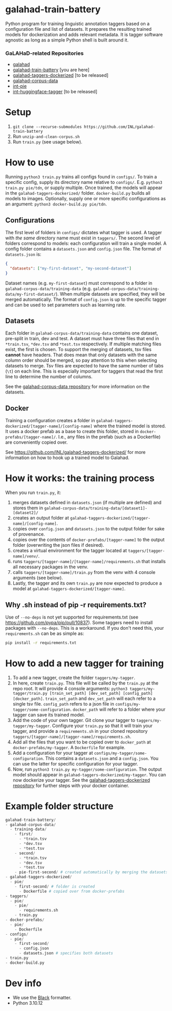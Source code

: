 # galahad-train-battery
Python program for training linguistic annotation taggers based on a configuration file and list of datasets. It prepares the resulting trained models for dockerization and adds relevant metadata. It is tagger software agnostic as long as a simple Python shell is built around it.

### GaLAHaD-related Repositories
- [galahad](https://github.com/INL/galahad)
- [galahad-train-battery](https://github.com/INL/galahad-train-battery) [you are here]
- [galahad-taggers-dockerized](https://github.com/INL/galahad-taggers-dockerized) [to be released]
- [galahad-corpus-data](https://github.com/INL/galahad-corpus-data/)
- [int-pie](https://github.com/INL/int-pie)
- [int-huggingface-tagger](https://github.com/INL/huggingface-tagger) [to be released]

# Setup
1. `git clone --recurse-submodules https://github.com/INL/galahad-train-battery`
2. Run `unzip-and-clean-corpus.sh`
3. Run `train.py` (see usage below).

# How to use
Running `python3 train.py` trains all configs found in `configs/`. To train a specific config, supply its directory name relative to `configs/`. E.g. `python3 train.py pie/tdn`, or supply multiple. Once trained, the models will appear in the `galahad-taggers-dockerized/` folder. `docker-build.py` builds all models to images. Optionally, supply one or more specific configurations as an argument: `python3 docker-build.py pie/tdn`.

## Configurations
The first level of folders in `configs/` dictates what tagger is used. A tagger with *the same* directory name must exist in `taggers/`. The second level of folders correspond to models: each configuration will train a single model. A config folder contains a `datasets.json` and `config.json` file. The format of `datasets.json` is:

```json
{
  "datasets": ["my-first-dataset", "my-second-dataset"]
}
```

Dataset names (e.g. `my-first-dataset`) must correspond to a folder in `galahad-corpus-data/training-data` (e.g. `galahad-corpus-data/training-data/my-first-dataset/`). When multiple datasets are specified, they will be merged automatically. The format of `config.json` is up to the specific tagger and can be used to set parameters such as learning rate.

## Datasets
Each folder in `galahad-corpus-data/training-data` contains one dataset, pre-split in train, dev and test. A dataset must have three files that end in `*train.tsv`, `*dev.tsv` and `*test.tsv` respectively. If multiple matching files exist, the first is chosen. 
To support the merging of datasets, tsv files **cannot** have headers. That does mean that only datasets with the same column order should be merged, so pay attention to this when selecting datasets to merge. 
Tsv files are expected to have the same number of tabs (`\t`) on each line. This is especially important for taggers that read the first line to determine the number of columns.

See the [galahad-corpus-data repository](https://github.com/INL/galahad-corpus-data/) for more information on the datasets.

## Docker
Training a configuration creates a folder in `galahad-taggers-dockerized/[tagger-name]/[config-name]` where the trained model is stored. It uses a docker prefab as a base to create this folder, stored in `docker-prefabs/[tagger-name]/`. I.e., any files in the prefab (such as a Dockerfile) are conveniently copied over.

See https://github.com/INL/galahad-taggers-dockerized/ for more information on how to hook up a trained model to Galahad.

# How it works: the training process
When you run `train.py`, it:
1. merges datasets defined in `datasets.json` (if multiple are defined) and stores them in `galahad-corpus-data/training-data/[dataset1]-[dataset2]/`
2. creates an output folder at `galahad-taggers-dockerized/[tagger-name]/[config-name]`.
3. copies over `config.json` and `datasets.json` to the output folder for sake of provenance.
4. copies over the contents of `docker-prefabs/[tagger-name]` to the output folder (overwriting the json files if desired).
5. creates a virtual environment for the tagger located at `taggers/[tagger-name]/venv/`.
6. runs `taggers/[tagger-name]/[tagger-name]/requirements.sh` that installs all necessary packages in the venv.
7. calls `taggers/[tagger-name]/train.py` from the venv with 4 console arguments (see below).
8. Lastly, the tagger and its own `train.py` are now expected to produce a model at `galahad-taggers-dockerized/[tagger-name]`.

## Why .sh instead of pip -r requirements.txt?
Use of `--no-deps` is not yet supported for requirements.txt (see https://github.com/pypa/pip/pull/10837). Some taggers need to install packages with `--no-deps`. This is a workaround.
If you don't need this, your `requirements.sh` can be as simple as:
```sh
pip install -r requirements.txt
```

# How to add a new tagger for training
1. To add a new tagger, create the folder `taggers/my-tagger`.
2. In here, create `train.py`. This file will be called by the `train.py` at the repo root. It will provide 4 console arguments: `python3 taggers/my-tagger/train.py [train_set_path] [dev_set_path] [config_path] [docker_path]`. `train_set_path` and `dev_set_path` will each refer to a single tsv file. `config_path` refers to a json file in `configs/my-tagger/some-configuration`. `docker_path` will refer to a folder where your tagger can save its trained model.
3. Add the code of your own tagger. Git clone your tagger to `taggers/my-tagger/my-tagger`. Configure your `train.py` so that it will train your tagger, and provide a `requirements.sh` in your cloned repository `taggers/[tagger-name]/[tagger-name]/requirements.sh`.
4. Add all the files that you want to be copied over to `docker_path` at `docker-prefabs/my-tagger`. A `Dockerfile` for example.
5. Add a configuration for your tagger at `configs/my-tagger/some-configuration`. This contains a `datasets.json` and a `config.json`. You can use the latter for specific configuration for your tagger.
6. Now, run `python3 train.py my-tagger/some-configuration`. The output model should appear in `galahad-taggers-dockerized/my-tagger`. You can now dockerize your tagger. See the [galahad-taggers-dockerized repository](https://github.com/INL/galahad-taggers-dockerized) for further steps with your docker container.

# Example folder structure
```python
galahad-train-battery/
- galahad-corpus-data/
  - training-data/
    - first/
      - *train.tsv
      - *dev.tsv
      - *test.tsv
    - second/
      - *train.tsv
      - *dev.tsv
      - *test.tsv
    - pie-first-second/ # created automatically by merging the datasets
- galahad-taggers-dockerized/
  - pie/
    - first-second/ # folder is created
      - Dockerfile # copied over from docker-prefabs
- taggers/
  - pie/ 
    - pie/
      - requirements.sh
    - train.py
- docker-prefabs/
  - pie/
    - Dockerfile
- configs/
  - pie/
    - first-second/
      - config.json
      - datasets.json # specifies both datasets
- train.py
- docker-build.py
```

# Dev info
- We use the [Black](https://black.readthedocs.io/en/stable/index.html) formatter.
- Python 3.10.12
